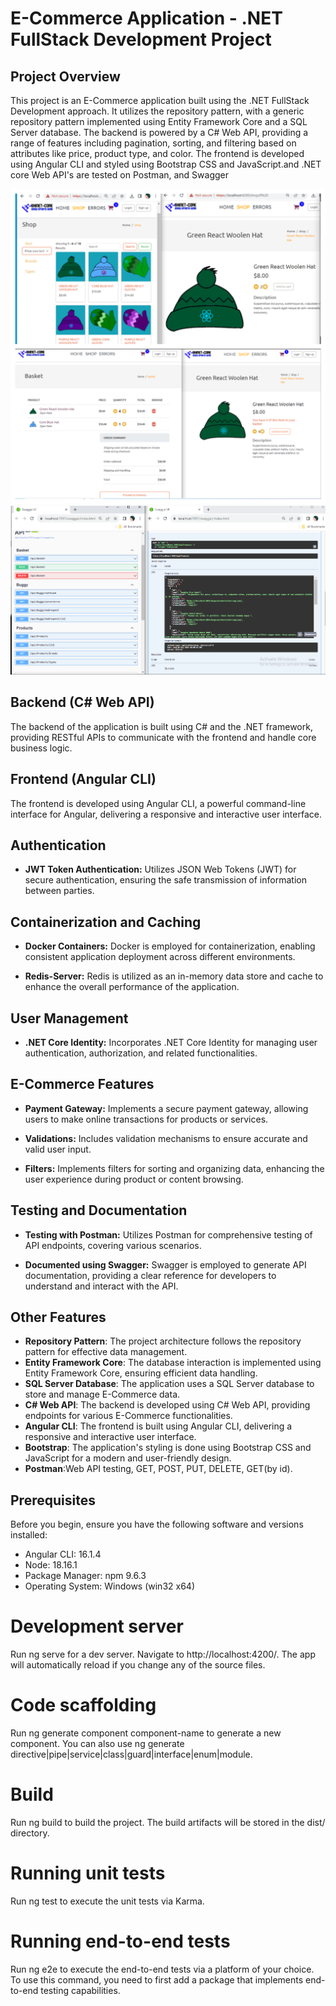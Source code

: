 # E-Commerce Application - .NET FullStack Development Project
## Project Overview

This project is an E-Commerce application built using the .NET FullStack Development approach. It utilizes the repository pattern, with a generic repository pattern implemented using Entity Framework Core and a SQL Server database. The backend is powered by a C# Web API, providing a range of features including pagination, sorting, and filtering based on attributes like price, product type, and color. The frontend is developed using Angular CLI and styled using Bootstrap CSS and JavaScript.and .NET core Web API's are tested on Postman, and Swagger

![Project Image](https://github.com/ShraddhaBhure/sbskinet/blob/main/projects_images/skinetbasket.png)
![Project Image2](https://github.com/ShraddhaBhure/sbskinet/blob/main/projects_images/ecom-api's.PNG)



## Backend (C# Web API)

The backend of the application is built using C# and the .NET framework, providing RESTful APIs to communicate with the frontend and handle core business logic.

## Frontend (Angular CLI)

The frontend is developed using Angular CLI, a powerful command-line interface for Angular, delivering a responsive and interactive user interface.

## Authentication

- **JWT Token Authentication:**
  Utilizes JSON Web Tokens (JWT) for secure authentication, ensuring the safe transmission of information between parties.

## Containerization and Caching

- **Docker Containers:**
  Docker is employed for containerization, enabling consistent application deployment across different environments.

- **Redis-Server:**
  Redis is utilized as an in-memory data store and cache to enhance the overall performance of the application.

## User Management

- **.NET Core Identity:**
  Incorporates .NET Core Identity for managing user authentication, authorization, and related functionalities.

## E-Commerce Features

- **Payment Gateway:**
  Implements a secure payment gateway, allowing users to make online transactions for products or services.

- **Validations:**
  Includes validation mechanisms to ensure accurate and valid user input.

- **Filters:**
  Implements filters for sorting and organizing data, enhancing the user experience during product or content browsing.

## Testing and Documentation

- **Testing with Postman:**
  Utilizes Postman for comprehensive testing of API endpoints, covering various scenarios.

- **Documented using Swagger:**
  Swagger is employed to generate API documentation, providing a clear reference for developers to understand and interact with the API.


 ## Other Features

- **Repository Pattern**: The project architecture follows the repository pattern for effective data management.
- **Entity Framework Core**: The database interaction is implemented using Entity Framework Core, ensuring efficient data handling.
- **SQL Server Database**: The application uses a SQL Server database to store and manage E-Commerce data.
- **C# Web API**: The backend is developed using C# Web API, providing endpoints for various E-Commerce functionalities.
- **Angular CLI**: The frontend is built using Angular CLI, delivering a responsive and interactive user interface.
- **Bootstrap**: The application's styling is done using Bootstrap CSS and JavaScript for a modern and user-friendly design.
- **Postman**:Web API testing, GET, POST, PUT, DELETE, GET(by id).

## Prerequisites

Before you begin, ensure you have the following software and versions installed:
- Angular CLI: 16.1.4
- Node: 18.16.1
- Package Manager: npm 9.6.3
- Operating System: Windows (win32 x64)
  
# Development server
Run ng serve for a dev server. Navigate to http://localhost:4200/. The app will automatically reload if you change any of the source files.

# Code scaffolding
Run ng generate component component-name to generate a new component. You can also use ng generate directive|pipe|service|class|guard|interface|enum|module.

# Build
Run ng build to build the project. The build artifacts will be stored in the dist/ directory.

# Running unit tests
Run ng test to execute the unit tests via Karma.

# Running end-to-end tests
Run ng e2e to execute the end-to-end tests via a platform of your choice. To use this command, you need to first add a package that implements end-to-end testing capabilities.

